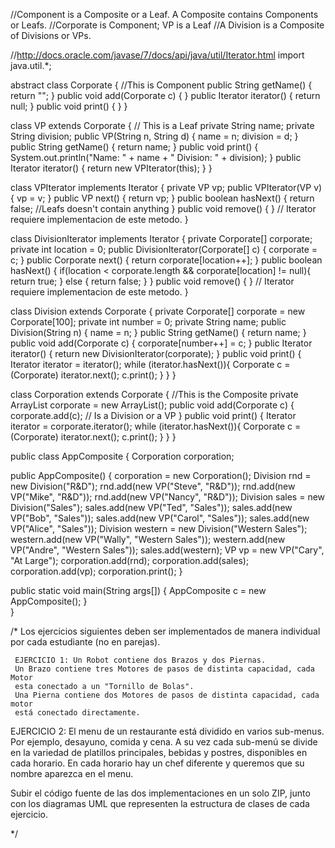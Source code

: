 //Component is a Composite or a Leaf. A Composite contains Components or Leafs.
//Corporate is Component; VP is a Leaf
//A Division is a Composite of Divisions or VPs.

//http://docs.oracle.com/javase/7/docs/api/java/util/Iterator.html
import java.util.*;

abstract class Corporate {  //This is Component
  public String getName() {
    return "";
  }
  public void add(Corporate c) { }
  public Iterator iterator() {
    return null;
  }
  public void print() { }
}

class VP extends Corporate {  // This is a Leaf
  private String name;
  private String division;
  public VP(String n, String d) {
    name = n;
    division = d;
  }
  public String getName() {
    return name;
  }
  public void print() {
    System.out.println("Name: " + name + " Division: " + division);
  }
  public Iterator iterator() {
    return new VPIterator(this);
  }
}

class VPIterator implements Iterator {
  private VP vp;
  public VPIterator(VP v) {
    vp = v;
  }
  public VP next() {
    return vp;
  }
  public boolean hasNext() {
    return false;  //Leafs doesn't contain anything
  }
  public void remove() { } // Iterator requiere implementacion de este metodo.
}

class DivisionIterator implements Iterator {
  private Corporate[] corporate;
  private int location = 0;
  public DivisionIterator(Corporate[] c) {
    corporate = c;
  }
  public Corporate next() {
    return corporate[location++];
  }
  public boolean hasNext() {
    if(location < corporate.length && corporate[location] != null){
      return true;
    } else {
      return false;
    }
  }
  public void remove() { } // Iterator requiere implementacion de este metodo.
}


class Division extends Corporate {
  private Corporate[] corporate = new Corporate[100];
  private int number = 0;
  private String name;
  public Division(String n) {
    name = n;
  }
  public String getName() {
    return name;
  }
  public void add(Corporate c) {
    corporate[number++] = c;
  }
  public Iterator iterator() {
    return new DivisionIterator(corporate);
  }
  public void print() {
    Iterator iterator = iterator();
    while (iterator.hasNext()){
      Corporate c = (Corporate) iterator.next();
      c.print();
    }
  }
}


class Corporation extends Corporate { //This is the Composite
  private ArrayList<Corporate> corporate = new ArrayList<Corporate>();
  public void add(Corporate c) {
    corporate.add(c);  // Is a Division or a VP
  }
  public void print() {
    Iterator iterator = corporate.iterator();
    while (iterator.hasNext()){
      Corporate c = (Corporate) iterator.next();
      c.print();
    }
  }
}


public class AppComposite {
  Corporation corporation;

  public AppComposite() {
    corporation = new Corporation();
    Division rnd = new Division("R&D");
    rnd.add(new VP("Steve", "R&D"));
    rnd.add(new VP("Mike", "R&D"));
    rnd.add(new VP("Nancy", "R&D"));
    Division sales = new Division("Sales");
    sales.add(new VP("Ted", "Sales"));
    sales.add(new VP("Bob", "Sales"));
    sales.add(new VP("Carol", "Sales"));
    sales.add(new VP("Alice", "Sales"));
    Division western = new Division("Western Sales");
    western.add(new VP("Wally", "Western Sales"));
    western.add(new VP("Andre", "Western Sales"));
    sales.add(western);
    VP vp = new VP("Cary", "At Large");
    corporation.add(rnd);
    corporation.add(sales);
    corporation.add(vp);
    corporation.print();
  }

  public static void main(String args[]) {
    AppComposite c = new AppComposite();
  }  
}

/*   Los ejercicios siguientes deben ser implementados de manera
     individual por cada estudiante (no en parejas).

     EJERCICIO 1: Un Robot contiene dos Brazos y dos Piernas.
     Un Brazo contiene tres Motores de pasos de distinta capacidad, cada Motor
     esta conectado a un "Tornillo de Bolas".
     Una Pierna contiene dos Motores de pasos de distinta capacidad, cada motor
     está conectado directamente.

   EJERCICIO 2: El menu de un restaurante está dividido en varios sub-menus.
     Por ejemplo, desayuno, comida y cena. A su vez cada sub-menú se divide en
     la variedad de platillos principales, bebidas y postres, disponibles en
     cada horario. En cada horario hay un chef diferente y queremos que su nombre
     aparezca en el menu.

   Subir el código fuente de las dos implementaciones en un solo ZIP, junto con
   los diagramas UML que representen la estructura de clases de cada ejercicio.  

*/      
